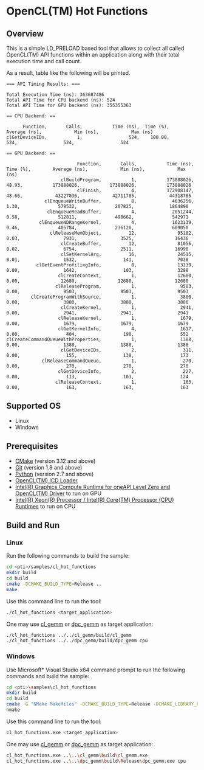 # OpenCL(TM) Hot Functions
## Overview
This is a simple LD_PRELOAD based tool that allows to collect all called OpenCL(TM) API functions within an application along with their total execution time and call count.

As a result, table like the following will be printed.
```
=== API Timing Results: ===

Total Execution Time (ns): 363687486
Total API Time for CPU backend (ns): 524
Total API Time for GPU backend (ns): 355355363

== CPU Backend: ==

      Function,       Calls,           Time (ns),  Time (%),        Average (ns),            Min (ns),            Max (ns)
clGetDeviceIDs,           1,                 524,    100.00,                 524,                 524,                 524

== GPU Backend: ==

                          Function,       Calls,           Time (ns),  Time (%),        Average (ns),            Min (ns),            Max (ns)
                    clBuildProgram,           1,           173888026,     48.93,           173888026,           173888026,           173888026
                          clFinish,           4,           172908147,     48.66,            43227036,            42711785,            44318785
              clEnqueueWriteBuffer,           8,             4636256,      1.30,              579532,              207825,             1864890
               clEnqueueReadBuffer,           4,             2051244,      0.58,              512811,              498662,              542971
            clEnqueueNDRangeKernel,           4,             1623139,      0.46,              405784,              236120,              609050
                clReleaseMemObject,          12,               95182,      0.03,                7931,                3525,               16436
                    clCreateBuffer,          12,               81056,      0.02,                6754,                2511,               16990
                    clSetKernelArg,          16,               24515,      0.01,                1532,                 141,                7038
           clGetEventProfilingInfo,           8,               13139,      0.00,                1642,                 103,                3288
                   clCreateContext,           1,               12680,      0.00,               12680,               12680,               12680
                  clReleaseProgram,           1,                9503,      0.00,                9503,                9503,                9503
         clCreateProgramWithSource,           1,                3880,      0.00,                3880,                3880,                3880
                    clCreateKernel,           1,                2941,      0.00,                2941,                2941,                2941
                   clReleaseKernel,           1,                1679,      0.00,                1679,                1679,                1679
                   clGetKernelInfo,           4,                1617,      0.00,                 404,                 190,                 552
clCreateCommandQueueWithProperties,           1,                1388,      0.00,                1388,                1388,                1388
                    clGetDeviceIDs,           2,                 311,      0.00,                 155,                 138,                 173
             clReleaseCommandQueue,           1,                 270,      0.00,                 270,                 270,                 270
                   clGetDeviceInfo,           2,                 227,      0.00,                 113,                 103,                 124
                  clReleaseContext,           1,                 163,      0.00,                 163,                 163,                 163
```
## Supported OS
- Linux
- Windows

## Prerequisites
- [CMake](https://cmake.org/) (version 3.12 and above)
- [Git](https://git-scm.com/) (version 1.8 and above)
- [Python](https://www.python.org/) (version 2.7 and above)
- [OpenCL(TM) ICD Loader](https://github.com/KhronosGroup/OpenCL-ICD-Loader)
- [Intel(R) Graphics Compute Runtime for oneAPI Level Zero and OpenCL(TM) Driver](https://github.com/intel/compute-runtime) to run on GPU
- [Intel(R) Xeon(R) Processor / Intel(R) Core(TM) Processor (CPU) Runtimes](https://software.intel.com/en-us/articles/opencl-drivers#cpu-section) to run on CPU

## Build and Run
### Linux
Run the following commands to build the sample:
```sh
cd <pti>/samples/cl_hot_functions
mkdir build
cd build
cmake -DCMAKE_BUILD_TYPE=Release ..
make
```
Use this command line to run the tool:
```sh
./cl_hot_functions <target_application>
```
One may use [cl_gemm](../cl_gemm) or [dpc_gemm](../dpc_gemm) as target application:
```sh
./cl_hot_functions ../../cl_gemm/build/cl_gemm
./cl_hot_functions ../../dpc_gemm/build/dpc_gemm cpu
```
### Windows
Use Microsoft* Visual Studio x64 command prompt to run the following commands and build the sample:
```sh
cd <pti>\samples\cl_hot_functions
mkdir build
cd build
cmake -G "NMake Makefiles" -DCMAKE_BUILD_TYPE=Release -DCMAKE_LIBRARY_PATH=<opencl_icd_lib_path> ..
nmake
```
Use this command line to run the tool:
```sh
cl_hot_functions.exe <target_application>
```
One may use [cl_gemm](../cl_gemm) or [dpc_gemm](../dpc_gemm) as target application:
```sh
cl_hot_functions.exe ..\..\cl_gemm\build\cl_gemm.exe
cl_hot_functions.exe ..\..\dpc_gemm\build\Release\dpc_gemm.exe cpu
```